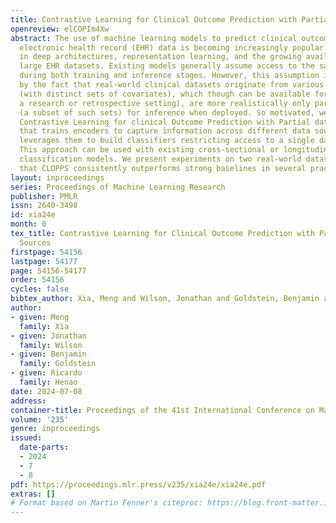 ```yaml
---
title: Contrastive Learning for Clinical Outcome Prediction with Partial Data Sources
openreview: elCOPIm4Xw
abstract: The use of machine learning models to predict clinical outcomes from (longitudinal)
  electronic health record (EHR) data is becoming increasingly popular due to advances
  in deep architectures, representation learning, and the growing availability of
  large EHR datasets. Existing models generally assume access to the same data sources
  during both training and inference stages. However, this assumption is often challenged
  by the fact that real-world clinical datasets originate from various data sources
  (with distinct sets of covariates), which though can be available for training (in
  a research or retrospective setting), are more realistically only partially available
  (a subset of such sets) for inference when deployed. So motivated, we introduce
  Contrastive Learning for clinical Outcome Prediction with Partial data Sources (CLOPPS),
  that trains encoders to capture information across different data sources and then
  leverages them to build classifiers restricting access to a single data source.
  This approach can be used with existing cross-sectional or longitudinal outcome
  classification models. We present experiments on two real-world datasets demonstrating
  that CLOPPS consistently outperforms strong baselines in several practical scenarios.
layout: inproceedings
series: Proceedings of Machine Learning Research
publisher: PMLR
issn: 2640-3498
id: xia24e
month: 0
tex_title: Contrastive Learning for Clinical Outcome Prediction with Partial Data
  Sources
firstpage: 54156
lastpage: 54177
page: 54156-54177
order: 54156
cycles: false
bibtex_author: Xia, Meng and Wilson, Jonathan and Goldstein, Benjamin and Henao, Ricardo
author:
- given: Meng
  family: Xia
- given: Jonathan
  family: Wilson
- given: Benjamin
  family: Goldstein
- given: Ricardo
  family: Henao
date: 2024-07-08
address:
container-title: Proceedings of the 41st International Conference on Machine Learning
volume: '235'
genre: inproceedings
issued:
  date-parts:
  - 2024
  - 7
  - 8
pdf: https://proceedings.mlr.press/v235/xia24e/xia24e.pdf
extras: []
# Format based on Martin Fenner's citeproc: https://blog.front-matter.io/posts/citeproc-yaml-for-bibliographies/
---
```


